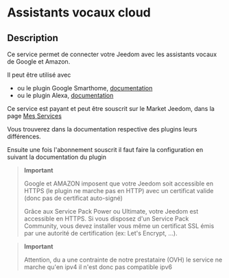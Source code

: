 # Assistants vocaux cloud

## Description

Ce service permet de connecter votre Jeedom avec les assistants vocaux de Google et Amazon.

Il peut être utilisé avec 

- ou le plugin Google Smarthome, [documentation](https://doc.jeedom.com/fr_FR/plugins/communication/gsh)
- ou le plugin Alexa, [documentation](https://doc.jeedom.com/fr_FR/plugins/communication/ash)

Ce service est payant et peut être souscrit sur le Market Jeedom, dans la page [Mes Services](https://www.jeedom.com/market/index.php?v=d&p=profils#services)

Vous trouverez dans la documentation respective des plugins leurs différences.

Ensuite une fois l'abonnement souscrit il faut faire la configuration en suivant la documentation du plugin

> **Important**
>
> Google et AMAZON imposent que votre Jeedom soit accessible en HTTPS (le plugin ne marche pas en HTTP) avec un certificat valide (donc pas de certificat auto-signé)
>
> Grâce aux Service Pack Power ou Ultimate, votre Jeedom est accessible en HTTPS.
> Si vous disposez d'un Service Pack Community, vous devez installer vous même un certificat SSL émis par une autorité de certification (ex: Let's Encrypt, ...).

> **Important**
>
>Attention, du a une contrainte de notre prestataire (OVH) le service ne marche qu'en ipv4 il n'est donc pas compatible ipv6
